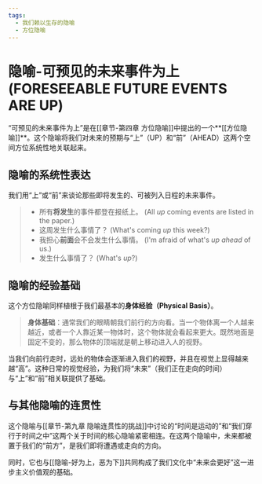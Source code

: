 ```yaml
---
tags:
  - 我们赖以生存的隐喻
  - 方位隐喻
---
```


# 隐喻-可预见的未来事件为上 (FORESEEABLE FUTURE EVENTS ARE UP)

“可预见的未来事件为上”是在[[章节-第四章 方位隐喻]]中提出的一个**[[方位隐喻]]**。这个隐喻将我们对未来的预期与“上”（UP）和“前”（AHEAD）这两个空间方位系统性地关联起来。

## 隐喻的系统性表达

我们用“上”或“前”来谈论那些即将发生的、可被列入日程的未来事件。

> - 所有**将发生**的事件都登在报纸上。 (All _up_ coming events are listed in the paper.)
> - 这周发生什么事情了？ (What's coming _up_ this week?)
> - 我担心**前面**会不会发生什么事情。 (I'm afraid of what's _up ahead_ of us.)
> - 发生什么事情了？ (What's _up_?)

## 隐喻的经验基础

这个方位隐喻同样植根于我们最基本的**身体经验（Physical Basis）**。

> **身体基础**：通常我们的眼睛朝我们前行的方向看。当一个物体离一个人越来越近，或者一个人靠近某一物体时，这个物体就会看起来更大。既然地面是固定不变的，那么物体的顶端就是朝上移动进入人的视野。

当我们向前行走时，远处的物体会逐渐进入我们的视野，并且在视觉上显得越来越“高”。这种日常的视觉经验，为我们将“未来”（我们正在走向的时间）与“上”和“前”相关联提供了基础。

## 与其他隐喻的连贯性

这个隐喻与[[章节-第九章 隐喻连贯性的挑战]]中讨论的“时间是运动的”和“我们穿行于时间之中”这两个关于时间的核心隐喻紧密相连。在这两个隐喻中，未来都被置于我们的“前方”，是我们即将遭遇或走向的方向。

同时，它也与[[隐喻-好为上，恶为下]]共同构成了我们文化中“未来会更好”这一进步主义价值观的基础。